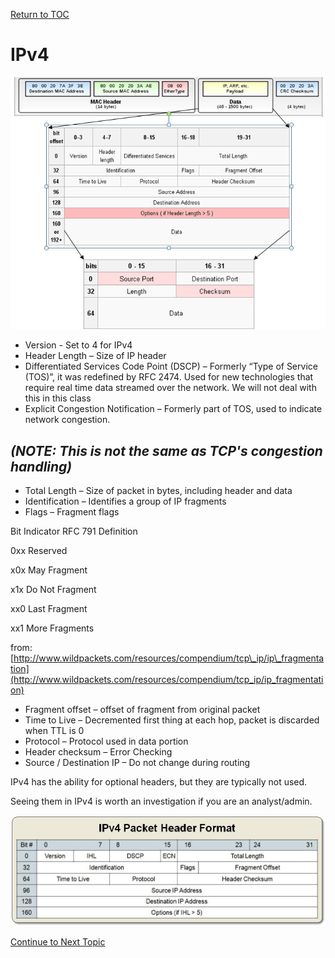 <a href="https://github.com/CyberTrainingUSAF/08-Network-Programming/blob/master/00-Table-of-Contents.md" rel="Return to TOC"> Return to TOC </a>

# IPv4

![](../.gitbook/assets/ethernet-frame-explained.png)

* Version - Set to 4 for IPv4
* Header Length – Size of IP header
* Differentiated Services Code Point \(DSCP\) – Formerly “Type of Service \(TOS\)”, it was redefined by RFC 2474. Used for new technologies that require real time data streamed over the network. We will not deal with this in this class
* Explicit Congestion Notification – Formerly part of TOS, used to indicate network congestion.

##       _\(NOTE: This is not the same as TCP's congestion handling\)_

* Total Length – Size of packet in bytes, including header and data
* Identification – Identifies a group of IP fragments
* Flags – Fragment flags

Bit Indicator RFC 791 Definition

0xx Reserved

x0x May Fragment

x1x Do Not Fragment

xx0 Last Fragment

xx1 More Fragments

from: [http://www.wildpackets.com/resources/compendium/tcp\_ip/ip\_fragmentation](http://www.wildpackets.com/resources/compendium/tcp_ip/ip_fragmentation)

* Fragment offset – offset of fragment from original packet
* Time to Live – Decremented first thing at each hop, packet is discarded when TTL is 0
* Protocol – Protocol used in data portion
* Header checksum – Error Checking
* Source / Destination IP – Do not change during routing

IPv4 has the ability for optional headers, but they are typically not used.

Seeing them in IPv4 is worth an investigation if you are an analyst/admin.

![](../.gitbook/assets/irlvy.jpg)

<a href="https://github.com/CyberTrainingUSAF/08-Network-Programming/blob/master/00-Table-of-Contents.md" > Continue to Next Topic </a>
